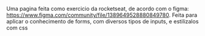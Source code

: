 Uma pagina feita como exercicio da rocketseat, de acordo com o figma: https://www.figma.com/community/file/1389649528880849780. 
Feita para aplicar o conhecimento de forms, com diversos tipos de inputs, e estilizalos com css
